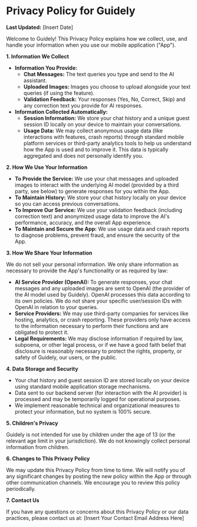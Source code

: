 # Privacy Policy for Guidely

**Last Updated:** [Insert Date]

Welcome to Guidely! This Privacy Policy explains how we collect, use, and handle your information when you use our mobile application ("App").

**1. Information We Collect**

*   **Information You Provide:**
    *   **Chat Messages:** The text queries you type and send to the AI assistant.
    *   **Uploaded Images:** Images you choose to upload alongside your text queries (if using the feature).
    *   **Validation Feedback:** Your responses (Yes, No, Correct, Skip) and any correction text you provide for AI responses.
*   **Information Collected Automatically:**
    *   **Session Information:** We store your chat history and a unique guest session ID locally on your device to maintain your conversations.
    *   **Usage Data:** We may collect anonymous usage data (like interactions with features, crash reports) through standard mobile platform services or third-party analytics tools to help us understand how the App is used and to improve it. This data is typically aggregated and does not personally identify you.

**2. How We Use Your Information**

*   **To Provide the Service:** We use your chat messages and uploaded images to interact with the underlying AI model (provided by a third party, see below) to generate responses for you within the App.
*   **To Maintain History:** We store your chat history locally on your device so you can access previous conversations.
*   **To Improve Our Service:** We use your validation feedback (including correction text) and anonymized usage data to improve the AI's performance, accuracy, and the overall App experience.
*   **To Maintain and Secure the App:** We use usage data and crash reports to diagnose problems, prevent fraud, and ensure the security of the App.

**3. How We Share Your Information**

We do not sell your personal information. We only share information as necessary to provide the App's functionality or as required by law:

*   **AI Service Provider (OpenAI):** To generate responses, your chat messages and any uploaded images are sent to OpenAI (the provider of the AI model used by Guidely). OpenAI processes this data according to its own policies. We do not share your specific user/session IDs with OpenAI in relation to your queries.
*   **Service Providers:** We may use third-party companies for services like hosting, analytics, or crash reporting. These providers only have access to the information necessary to perform their functions and are obligated to protect it.
*   **Legal Requirements:** We may disclose information if required by law, subpoena, or other legal process, or if we have a good faith belief that disclosure is reasonably necessary to protect the rights, property, or safety of Guidely, our users, or the public.

**4. Data Storage and Security**

*   Your chat history and guest session ID are stored locally on your device using standard mobile application storage mechanisms.
*   Data sent to our backend server (for interaction with the AI provider) is processed and may be temporarily logged for operational purposes.
*   We implement reasonable technical and organizational measures to protect your information, but no system is 100% secure.

**5. Children's Privacy**

Guidely is not intended for use by children under the age of 13 (or the relevant age limit in your jurisdiction). We do not knowingly collect personal information from children.

**6. Changes to This Privacy Policy**

We may update this Privacy Policy from time to time. We will notify you of any significant changes by posting the new policy within the App or through other communication channels. We encourage you to review this policy periodically.

**7. Contact Us**

If you have any questions or concerns about this Privacy Policy or our data practices, please contact us at: [Insert Your Contact Email Address Here] 